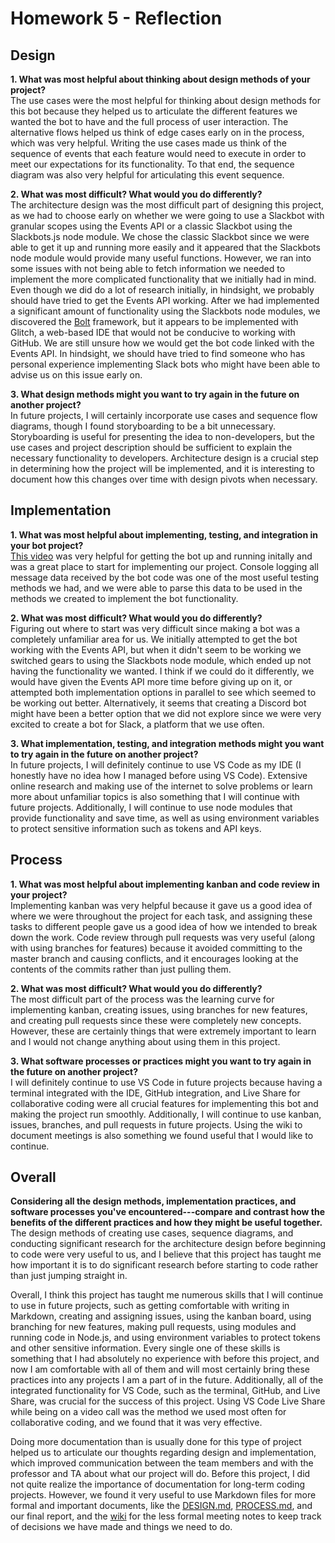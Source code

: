 # Homework 5 - Reflection

## Design
**1. What was most helpful about thinking about design methods of your project?**  
The use cases were the most helpful for thinking about design methods for this bot because they helped us to articulate the different features we wanted the bot to have and the full process of user interaction. The alternative flows helped us think of edge cases early on in the process, which was very helpful. Writing the use cases made us think of the sequence of events that each feature would need to execute in order to meet our expectations for its functionality. To that end, the sequence diagram was also very helpful for articulating this event sequence.

**2. What was most difficult? What would you do differently?**  
The architecture design was the most difficult part of designing this project, as we had to choose early on whether we were going to use a Slackbot with granular scopes using the Events API or a classic Slackbot using the Slackbots.js node module. We chose the classic Slackbot since we were able to get it up and running more easily and it appeared that the Slackbots node module would provide many useful functions. However, we ran into some issues with not being able to fetch information we needed to implement the more complicated functionality that we initially had in mind. Even though we did do a lot of research initially, in hindsight, we probably should have tried to get the Events API working. After we had implemented a significant amount of functionality using the Slackbots node modules, we discovered the [Bolt](https://api.slack.com/tutorials/hello-world-bolt) framework, but it appears to be implemented with Glitch, a web-based IDE that would not be conducive to working with GitHub. We are still unsure how we would get the bot code linked with the Events API. In hindsight, we should have tried to find someone who has personal experience implementing Slack bots who might have been able to advise us on this issue early on.

**3. What design methods might you want to try again in the future on another project?**  
In future projects, I will certainly incorporate use cases and sequence flow diagrams, though I found storyboarding to be a bit unnecessary. Storyboarding is useful for presenting the idea to non-developers, but the use cases and project description should be sufficient to explain the necessary functionality to developers. Architecture design is a crucial step in determining how the project will be implemented, and it is interesting to document how this changes over time with design pivots when necessary. 

## Implementation
**1. What was most helpful about implementing, testing, and integration in your bot project?**  
[This video](https://www.youtube.com/watch?v=nyyXTIL3Hkw) was very helpful for getting the bot up and running initally and was a great place to start for implementing our project. Console logging all message data received by the bot code was one of the most useful testing methods we had, and we were able to parse this data to be used in the methods we created to implement the bot functionality.

**2. What was most difficult? What would you do differently?**  
Figuring out where to start was very difficult since making a bot was a completely unfamiliar area for us. We initially attempted to get the bot working with the Events API, but when it didn't seem to be working we switched gears to using the Slackbots node module, which ended up not having the functionality we wanted. I think if we could do it differently, we would have given the Events API more time before giving up on it, or attempted both implementation options in parallel to see which seemed to be working out better. Alternatively, it seems that creating a Discord bot might have been a better option that we did not explore since we were very excited to create a bot for Slack, a platform that we use often.

**3. What implementation, testing, and integration methods might you want to try again in the future on another project?**  
In future projects, I will definitely continue to use VS Code as my IDE (I honestly have no idea how I managed before using VS Code). Extensive online research and making use of the internet to solve problems or learn more about unfamiliar topics is also something that I will continue with future projects. Additionally, I will continue to use node modules that provide functionality and save time, as well as using environment variables to protect sensitive information such as tokens and API keys.

## Process
**1. What was most helpful about implementing kanban and code review in your project?**  
Implementing kanban was very helpful because it gave us a good idea of where we were throughout the project for each task, and assigning these tasks to different people gave us a good idea of how we intended to break down the work. Code review through pull requests was very useful (along with using branches for features) because it avoided committing to the master branch and causing conflicts, and it encourages looking at the contents of the commits rather than just pulling them.

**2. What was most difficult? What would you do differently?**  
The most difficult part of the process was the learning curve for implementing kanban, creating issues, using branches for new features, and creating pull requests since these were completely new concepts. However, these are certainly things that were extremely important to learn and I would not change anything about using them in this project.

**3. What software processes or practices might you want to try again in the future on another project?**  
I will definitely continue to use VS Code in future projects because having a terminal integrated with the IDE, GitHub integration, and Live Share for collaborative coding were all crucial features for implementing this bot and making the project run smoothly. Additionally, I will continue to use kanban, issues, branches, and pull requests in future projects. Using the wiki to document meetings is also something we found useful that I would like to continue.

## Overall
**Considering all the design methods, implementation practices, and software processes you've encountered---compare and contrast how the benefits of the different practices and how they might be useful together.**  
The design methods of creating use cases, sequence diagrams, and conducting significant research for the architecture design before beginning to code were very useful to us, and I believe that this project has taught me how important it is to do significant research before starting to code rather than just jumping straight in.

Overall, I think this project has taught me numerous skills that I will continue to use in future projects, such as getting comfortable with writing in Markdown, creating and assigning issues, using the kanban board, using branching for new features, making pull requests, using modules and running code in Node.js, and using environment variables to protect tokens and other sensitive information. Every single one of these skills is something that I had absolutely no experience with before this project, and now I am comfortable with all of them and will most certainly bring these practices into any projects I am a part of in the future. Additionally, all of the integrated functionality for VS Code, such as the terminal, GitHub, and Live Share, was crucial for the success of this project. Using VS Code Live Share while being on a video call was the method we used most often for collaborative coding, and we found that it was very effective.

Doing more documentation than is usually done for this type of project helped us to articulate our thoughts regarding design and implementation, which improved communication between the team members and with the professor and TA about what our project will do. Before this project, I did not quite realize the importance of documentation for long-term coding projects. However, we found it very useful to use Markdown files for more formal and important documents, like the [DESIGN.md](DESIGN.md), [PROCESS.md](PROCESS.md), and our final report, and the [wiki](https://github.com/Angelina-Zaccaria/ButterflyBot/wiki) for the less formal meeting notes to keep track of decisions we have made and things we need to do.